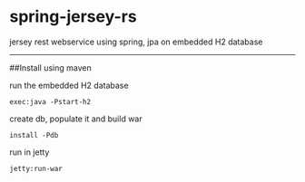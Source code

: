 spring-jersey-rs
================

jersey rest webservice using spring, jpa on embedded H2 database


----------------
##Install using maven

run the embedded H2 database

    exec:java -Pstart-h2

create db, populate it and build war

    install -Pdb

run in jetty

    jetty:run-war

